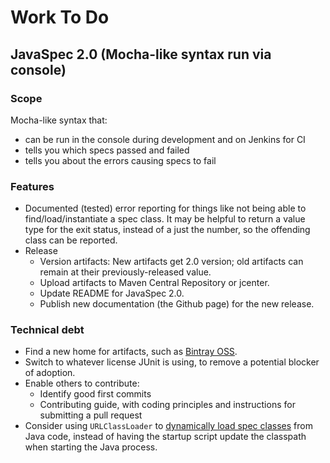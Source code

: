# Work To Do

## JavaSpec 2.0 (Mocha-like syntax run via console)

### Scope

Mocha-like syntax that:

* can be run in the console during development and on Jenkins for CI
* tells you which specs passed and failed
* tells you about the errors causing specs to fail


### Features

* Documented (tested) error reporting for things like not being able to find/load/instantiate a spec
  class. It may be helpful to return a value type for the exit status, instead of a just the number,
  so the offending class can be reported.
* Release
  * Version artifacts: New artifacts get 2.0 version; old artifacts can remain at their
    previously-released value.
  * Upload artifacts to Maven Central Repository or jcenter.
  * Update README for JavaSpec 2.0.
  * Publish new documentation (the Github page) for the new release.


### Technical debt

* Find a new home for artifacts, such as [Bintray OSS](https://bintray.com/signup/oss).
* Switch to whatever license JUnit is using, to remove a potential blocker of adoption.
* Enable others to contribute:
  * Identify good first commits
  * Contributing guide, with coding principles and instructions for submitting a pull request
* Consider using `URLClassLoader` to [dynamically load spec
  classes](https://stackoverflow.com/questions/60764/how-should-i-load-jars-dynamically-at-runtime)
  from Java code, instead of having the startup script update the classpath when starting the Java
  process.
